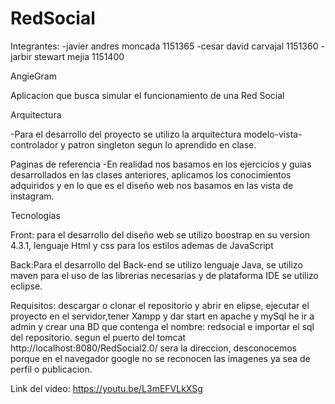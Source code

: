 # RedSocial

Integrantes:
-javier andres moncada 1151365
-cesar david carvajal  1151360
-jarbir stewart mejia  1151400


AngieGram

Aplicacion que busca simular el funcionamiento de una Red Social

Arquitectura

-Para el desarrollo del proyecto se utilizo la arquitectura modelo-vista-controlador y patron
singleton segun lo aprendido en clase.


Paginas de referencia
-En realidad nos basamos en los ejercicios y guias desarrollados en las clases anteriores, aplicamos
los conocimientos adquiridos y en lo que es el diseño web nos basamos en las vista de instagram.

Tecnologias

Front: para el desarrollo del diseño web se utilizo boostrap en su version 4.3.1, lenguaje Html y css para los estilos
ademas de JavaScript

Back:Para el desarrollo del Back-end se utilizo lenguaje Java, se utilizo maven para el uso de las librerias necesarias
y de plataforma IDE se utilizo eclipse.

Requisitos: descargar o clonar el repositorio y abrir en elipse, ejecutar el proyecto en el servidor,tener Xampp y dar start en apache y mySql he ir a admin y crear una BD que contenga el nombre: redsocial e importar el sql del repositorio. segun el puerto del tomcat http://localhost:8080/RedSocial2.0/ sera la direccion, desconocemos porque en el navegador google no se reconocen las imagenes ya sea de perfil o publicacion.


Link del video: https://youtu.be/L3mEFVLkXSg
